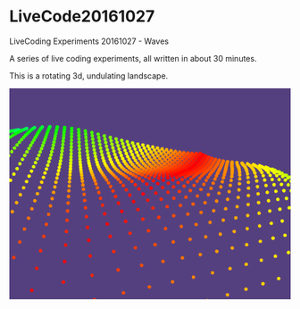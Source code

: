 # LiveCode20161027
LiveCoding Experiments 20161027 - Waves

A series of live coding experiments, all written in about 30 minutes.

This is a rotating 3d, undulating landscape.

![Example](https://github.com/acdean/LiveCode20161027/blob/master/frame1340.png)
